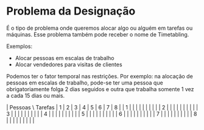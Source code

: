 # Problema da Designação

É o tipo de problema onde queremos alocar algo ou alguém em tarefas ou máquinas.
Esse problema também pode receber o nome de Timetabling.

Exemplos:

* Alocar pessoas em escalas de trabalho
* Alocar vendedores para visitas de clientes

Podemos ter o fator temporal nas restrições. Por exemplo: na alocação de pessoas em escalas de trabalho, pode-se ter uma pessoa que obrigatoriamente folga 2 dias seguidos e outra que trabalha somente 1 vez a cada 15 dias ou mais.

| Pessoas \ Tarefas | 1 | 2 | 3 | 4 | 5 | 6 | 7 | 8 |
| 1                 |   |   |   |   |   |   |   |   |
| 2                 |   |   |   |   |   |   |   |   |
| 3                 |   |   |   |   |   |   |   |   |
| 4                 |   |   |   |   |   |   |   |   |
| 5                 |   |   |   |   |   |   |   |   |
| 6                 |   |   |   |   |   |   |   |   |
| 7                 |   |   |   |   |   |   |   |   |
| 8                 |   |   |   |   |   |   |   |   |